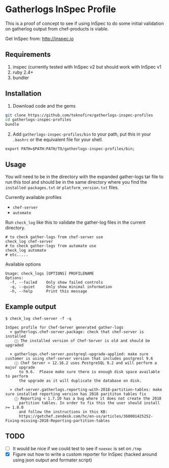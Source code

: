 # Gatherlogs InSpec Profile

This is a proof of concept to see if using InSpec to do some initial
validation on gatherlog output from chef-products is viable.

Get InSpec from: http://inspec.io

## Requirements

1. inspec (currently tested with InSpec v2 but should work with InSpec v1
2. ruby 2.4+
3. bundler

## Installation

1. Download code and the gems

  ```bash
  git clone https://github.com/teknofire/gatherlogs-inspec-profiles
  cd gatherlogs-inspec-profiles
  bundle
  ```

2. Add `gatherlogs-inspec-profiles/bin` to your path, put this in your `.bashrc` or the equivalent file for your shell.

  ```
  export PATH=$PATH:PATH/TO/gatherlogs-inspec-profiles/bin;
  ```

## Usage

You will need to be in the directory with the expanded gather-logs tar file to run this tool and should be in the same directory where you find the `installed-packages.txt` or `platform_version.txt` files.

Currently available profiles
  * `chef-server`
  * `automate`

Run `check_log` like this to validate the gather-log files in the current directory.

```
# to check gather-logs from chef-server use
check_log chef-server
# to check gather-logs from automate use
check_log automate
# etc.....
```

Available options

```
Usage: check_logs [OPTIONS] PROFILENAME
Options:
  -f, --failed    Only show failed controls
  -q, --quiet     Only show minimal information
  -h, --help      Print this message
```

## Example output

```
$ check_log chef-server -f -q

InSpec profile for Chef-Server generated gather-logs
  × gatherlogs.chef-server.package: check that chef-server is installed
    ⓘ The installed version of Chef-Server is old and should be upgraded

  × gatherlogs.chef-server.postgreql-upgrade-applied: make sure customer is using chef-server version that includes postgresl 9.6
    ⓘ Chef Server < 12.16.2 uses PostgreSQL 9.2 and will perform a major upgrade
      to 9.6.  Please make sure there is enough disk space available to perform
      the upgrade as it will duplicate the database on disk.

  × chef-server.gatherlogs.reporting-with-2018-partition-tables: make sure installed reporting version has 2018 parititon tables fix
    ⓘ Reporting < 1.7.10 has a bug where it does not create the 2018
      partition tables. In order to fix this the user should install >= 1.8.0
      and follow the instructions in this KB:
      https://getchef.zendesk.com/hc/en-us/articles/360001425252-Fixing-missing-2018-Reporting-partition-tables
```

## TODO

* [ ] It would be nice if we could test to see if `noexec` is set on `/tmp`
* [x] Figure out how to write a custom reporter for InSpec (hacked around using json output and formater script)
